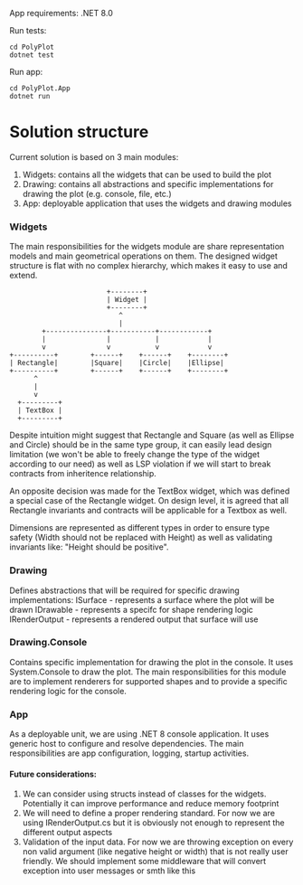 App requirements: .NET 8.0

Run tests: 
```
cd PolyPlot
dotnet test
```

Run app:
```
cd PolyPlot.App
dotnet run
```

# Solution structure

Current solution is based on 3 main modules:
1. Widgets: contains all the widgets that can be used to build the plot
2. Drawing: contains all abstractions and specific implementations for drawing the plot (e.g. console, file, etc.)
3. App: deployable application that uses the widgets and drawing modules

### Widgets

The main responsibilities for the widgets module are share representation models and main geometrical operations on them.
The designed widget structure is flat with no complex hierarchy, which makes it easy to use and extend.
```
                        +--------+
                        | Widget |
                        +--------+
                           ^   
                           |   
        +---------------+-----------+------------+
        |               |           |            |
        v               v           v            v
+----------+        +------+    +------+    +--------+
| Rectangle|        |Square|    |Circle|    |Ellipse|
+----------+        +------+    +------+    +--------+
      ^
      |
      v
  +---------+
  | TextBox |
  +---------+
```
Despite intuition might suggest that Rectangle and Square (as well as Ellipse and Circle) should be in the same type group, it can easily lead 
design limitation (we won't be able to freely change the type of the widget according to our need) as well as LSP violation if we will start to break
contracts from inheritence relationship.

An opposite decision was made for the TextBox widget, which was defined a special case of the Rectangle widget. On design level, it is agreed that all
Rectangle invariants and contracts will be applicable for a Textbox as well.

Dimensions are represented as different types in order to ensure type safety (Width should not be replaced with Height) 
as well as validating invariants like: "Height should be positive".

### Drawing

Defines abstractions that will be required for specific drawing implementations:
ISurface - represents a surface where the plot will be drawn
IDrawable - represents a specifc for shape rendering logic
IRenderOutput - represents a rendered output that surface will use

### Drawing.Console

Contains specific implementation for drawing the plot in the console. It uses System.Console to draw the plot.
The main responsibilities for this module are to implement renderers for supported shapes and to provide a specific rendering logic for the console.

### App
As a deployable unit, we are using .NET 8 console application. It uses generic host to configure and resolve dependencies.
The main responsibilities are app configuration, logging, startup activities.


#### Future considerations:
1. We can consider using structs instead of classes for the widgets. Potentially it can improve performance and reduce memory footprint
2. We will need to define a proper rendering standard. For now we are using IRenderOutput.cs but it is obviously not enough to represent the different output aspects
3. Validation of the input data. For now we are throwing exception on every non valid argument (like negative height or width) that is not really user friendly. We should implement some middleware that will convert exception into user messages or smth like this